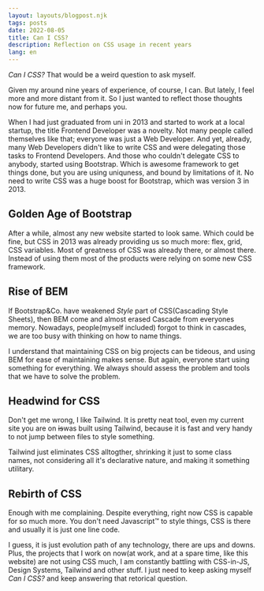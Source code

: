 ```yaml
---
layout: layouts/blogpost.njk
tags: posts
date: 2022-08-05
title: Can I CSS?
description: Reflection on CSS usage in recent years
lang: en
---
```


_Can I CSS?_ That would be a weird question to ask myself.

Given my around nine years of experience, of course, I can. But lately, I feel more and more distant from it. So I just wanted to reflect those thoughts now for future me, and perhaps you.

When I had just graduated from uni in 2013 and started to work at a local startup, the title Frontend Developer was a novelty. Not many people called themselves like that; everyone was just a Web Developer. And yet, already, many Web Developers didn't like to write CSS and were delegating those tasks to Frontend Developers. And those who couldn't delegate CSS to anybody, started using Bootstrap. Which is awesome framework to get things done, but you are using uniquness, and bound by limitations of it. No need to write CSS was a huge boost for Bootstrap, which was version 3 in 2013.

## Golden Age of Bootstrap

After a while, almost any new website started to look same. Which could be fine, but CSS in 2013 was already providing us so much more: flex, grid, CSS variables. Most of greatness of CSS was already there, or almost there. Instead of using them most of the products were relying on some new CSS framework.

## Rise of BEM

If Bootstrap&amp;Co. have weakened _Style_ part of CSS(Cascading Style Sheets), then BEM come and almost erased Cascade from everyones memory. Nowadays, people(myself included) forgot to think in cascades, we are too busy with thinking on how to name things.

I understand that maintaining CSS on big projects can be tideous, and using BEM for ease of maintaining makes sense. But again, everyone start using something for everything. We always should assess the problem and tools that we have to solve the problem.

## Headwind for CSS

Don't get me wrong, I like Tailwind. It is pretty neat tool, even my current site you are on ~~is~~was built using Tailwind, because it is fast and very handy to not jump between files to style something.

Tailwind just eliminates CSS alltogther, shrinking it just to some class names, not considering all it's declarative nature, and making it something utilitary.

## Rebirth of CSS

Enough with me complaining. Despite everything, right now CSS is capable for so much more. You don't need Javascript™ to style things, CSS is there and usually it is just one line code.

I guess, it is just evolution path of any technology, there are ups and downs. Plus, the projects that I work on now(at work, and at a spare time, like this website) are not using CSS much, I am constantly battling with CSS-in-JS, Design Systems, Tailwind and other stuff. I just need to keep asking myself _Can I CSS?_ and keep answering that retorical question.
